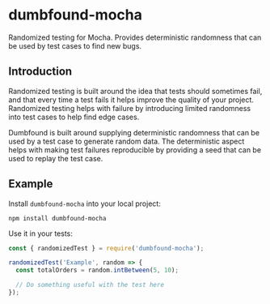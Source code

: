 # dumbfound-mocha

Randomized testing for Mocha. Provides deterministic randomness that can be
used by test cases to find new bugs.

## Introduction

Randomized testing is built around the idea that tests should sometimes fail,
and that every time a test fails it helps improve the quality of your project.
Randomized testing helps with failure by introducing limited randomness into
test cases to help find edge cases.

Dumbfound is built around supplying deterministic randomness that can be used
by a test case to generate random data. The deterministic aspect helps with
making test failures reproducible by providing a seed that can be used to
replay the test case.

## Example

Install `dumbfound-mocha` into your local project:

```
npm install dumbfound-mocha
```

Use it in your tests:

```javascript
const { randomizedTest } = require('dumbfound-mocha');

randomizedTest('Example', random => {
  const totalOrders = random.intBetween(5, 10);

  // Do something useful with the test here
});
```
